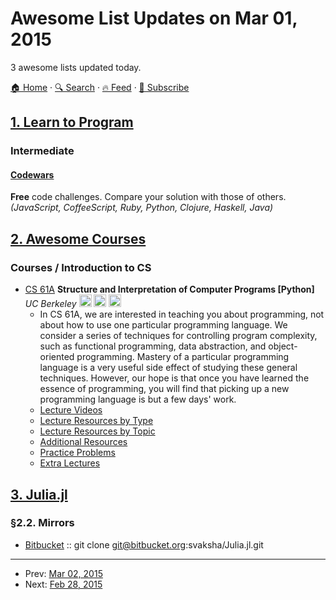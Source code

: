 # Awesome List Updates on Mar 01, 2015

3 awesome lists updated today.

[🏠 Home](/README.md) · [🔍 Search](https://test.trackawesomelist.com/search/) · [🔥 Feed](https://test.trackawesomelist.com/feed.xml) · [📮 Subscribe](https://trackawesomelist.us17.list-manage.com/subscribe?u=d2f0117aa829c83a63ec63c2f&id=36a103854c)



## [1. Learn to Program](/content/karlhorky/learn-to-program/README.md)

### Intermediate

#### [Codewars](https://www.codewars.com/)

**Free** code challenges. Compare your solution with those of others.\
*(JavaScript, CoffeeScript, Ruby, Python, Clojure, Haskell, Java)*

## [2. Awesome Courses](/content/prakhar1989/awesome-courses/README.md)

### Courses / Introduction to CS

*   [CS 61A](http://cs61a.org/) **Structure and Interpretation of Computer Programs \[Python]** *UC Berkeley*  <img src="https://assets-cdn.github.com/images/icons/emoji/unicode/1f4f9.png" width="20" height="20" alt="Lecture Videos" title="Lecture Videos" /> <img src="https://assets-cdn.github.com/images/icons/emoji/unicode/1f4bb.png" width="20" height="20" alt="Assignments" title="Assignments" /> <img src="https://assets-cdn.github.com/images/icons/emoji/unicode/1f4dd.png" width="20" height="20" alt="Lecture Notes" title="Lecture Notes" />
    *   In CS 61A, we are interested in teaching you about programming, not about how to use one particular 	programming language. We consider a series of techniques for controlling program complexity, such as functional programming, data abstraction, and object-oriented programming. Mastery of a particular programming language is a very useful side effect of studying these general techniques. However, our hope is that once you have learned the essence of programming, you will find that picking up a new programming language is but a few days' work.
    *   [Lecture Videos](http://www.infocobuild.com/education/audio-video-courses/computer-science/cs61a-spring2014-berkeley.html)
    *   [Lecture Resources by Type](http://cs61a.org/by_type.html)
    *   [Lecture Resources by Topic](http://cs61a.org/by_topic.html)
    *   [Additional Resources](http://cs61a.org/articles/resources.html)
    *   [Practice Problems](http://cs61a.org/problems/)
    *   [Extra Lectures](http://cs61a.org/extra.html)

## [3. Julia.jl](/content/svaksha/Julia.jl/README.md)

### §2.2. Mirrors

*   [Bitbucket](https://bitbucket.org/svaksha/Julia.jl) :: git clone [git@bitbucket.org](https://github.com/svaksha/Julia.jl/blob/master/README.md/mailto:git@bitbucket.org):svaksha/Julia.jl.git

---

- Prev: [Mar 02, 2015](/content/2015/03/02/README.md)
- Next: [Feb 28, 2015](/content/2015/02/28/README.md)